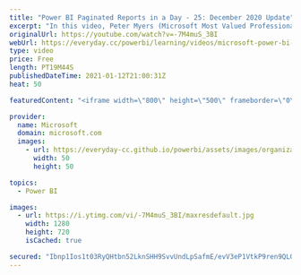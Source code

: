 ```yaml
---
title: "Power BI Paginated Reports in a Day - 25: December 2020 Update"
excerpt: "In this video, Peter Myers (Microsoft Most Valued Professional - Data Platform, and course developer) and Chris Finlan (Principal Program Manager) describe and demonstrate new capabilities and features added to #Microsoft #PowerBI paginated reports since the online course was recorded.    For more information"
originalUrl: https://youtube.com/watch?v=-7M4muS_3BI
webUrl: https://everyday.cc/powerbi/learning/videos/microsoft-power-bi-paginated-reports-in-a-day-25-december-2020-update/
type: video
price: Free
length: PT19M44S
publishedDateTime: 2021-01-12T21:00:31Z
heat: 50

featuredContent: "<iframe width=\"800\" height=\"500\" frameborder=\"0\" src=\"https://www.youtube.com/embed/-7M4muS_3BI\" allow=\"accelerometer; autoplay; encrypted-media; gyroscope; picture-in-picture\" allowfullscreen></iframe>"

provider:
  name: Microsoft
  domain: microsoft.com
  images:
    - url: https://everyday-cc.github.io/powerbi/assets/images/organizations/microsoft.com-50x50.jpg
      width: 50
      height: 50

topics:
  - Power BI

images:
  - url: https://i.ytimg.com/vi/-7M4muS_3BI/maxresdefault.jpg
    width: 1280
    height: 720
    isCached: true

secured: "Ibnp1Ios1t03RyQHtbn52LknSHH9SvvUndLpSafmE/evV3eP1VtkP9ren9QLGKbOlDE3wxsZ4927dREJeFGewoQf6EXEnWNU7rJczoSMCGW6nxK9/z6JOOpQ6vrmDxJ7Y34Is3pZaLq7+0+GLhvGb5if5OwObkcXRggUX8Pkot3IM0pzkPnaMh4GKw9fOfWfXQcx48yiYJKSws6g7lhylzW70YkK73a+HPM6KYnGq37nSSTwdsPTutuPiKDatmaZpbxsnx30v7FdZFP7nxzdI3p+iC8WOCBeaNFkIheQ8XGe2o7LujeNyISA+lCeBMzrQHKkhTOKI+lYk0ty9sVGVYxffUApl/0kNHhdvbfmYLpg713pAERsrCdojQyQ+0T/kRW9CStyCv4L9t84U2AvfLp5Lj4Qb8qgP61JDeyEtgs=;vIQz+0EARrhFhRUIoWBkLw=="
---
```


